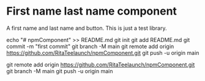 # First name last name component

A first name and last name and button. This is just a test library.

echo "# npmComponent" >> README.md
git init
git add README.md
git commit -m "first commit"
git branch -M main
git remote add origin https://github.com/RitaTeelaunch/npmComponent.git
git push -u origin main

git remote add origin https://github.com/RitaTeelaunch/npmComponent.git
git branch -M main
git push -u origin main